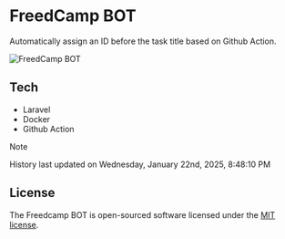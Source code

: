 # FreedCamp BOT

Automatically assign an ID before the task title based on Github Action.

![FreedCamp BOT](https://repository-images.githubusercontent.com/737932867/7d34798b-2680-471c-b089-a78a718d3d6a)

## Tech

- Laravel
- Docker
- Github Action

> [!NOTE]  
> History last updated on Wednesday, January 22nd, 2025, 8:48:10 PM

## License

The Freedcamp BOT is open-sourced software licensed under the [MIT license](https://opensource.org/licenses/MIT).
